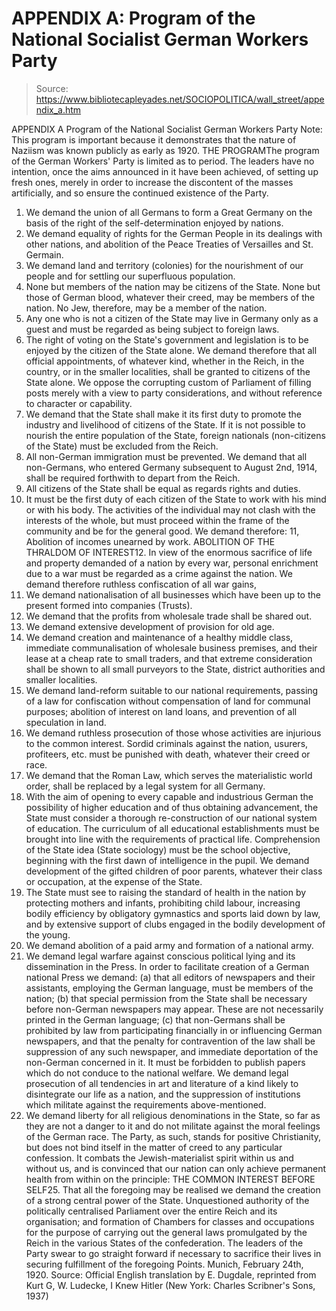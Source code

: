 # APPENDIX A: Program of the National Socialist German Workers Party

> Source: https://www.bibliotecapleyades.net/SOCIOPOLITICA/wall_street/appendix_a.htm

APPENDIX A
Program of the National
Socialist German Workers Party
Note: This program is important because it demonstrates that the nature of Naziism was known publicly as early as 1920.
THE PROGRAMThe program of the German Workers' Party is limited as to period. The leaders have no intention, once the aims announced in it have been achieved, of setting up fresh ones, merely in order to increase the discontent of the masses artificially, and so ensure the continued existence of the Party.
1. We demand the union of all Germans to form a Great Germany on the basis of the right of the self-determination enjoyed by nations.
2. We demand equality of rights for the German People in its dealings with other nations, and abolition of the Peace Treaties of Versailles and St. Germain.
3. We demand land and territory (colonies) for the nourishment of our people and for settling our superfluous population.
4. None but members of the nation may be citizens of the State. None but those of German blood, whatever their creed, may be members of the nation. No Jew, therefore, may be a member of the nation.
5. Any one who is not a citizen of the State may live in Germany only as a guest and must be regarded as being subject to foreign laws.
6. The right of voting on the State's government and legislation is to be enjoyed by the citizen of the State alone. We demand therefore that all official appointments, of whatever kind, whether in the Reich, in the country, or in the smaller localities, shall be granted to citizens of the State alone.
We oppose the corrupting custom of Parliament of filling posts merely with a view to party considerations, and without reference to character or capability.
7. We demand that the State shall make it its first duty to promote the industry and livelihood of citizens of the State. If it is not possible to nourish the entire population of the State, foreign nationals (non-citizens of the State) must be excluded from the Reich.
8. All non-German immigration must be prevented. We demand that all non-Germans, who entered Germany subsequent to August 2nd, 1914, shall be required forthwith to depart from the Reich.
9. All citizens of the State shall be equal as regards rights and duties.
10. It must be the first duty of each citizen of the State to work with his mind or with his body. The activities of the individual may not clash with the interests of the whole, but must proceed within the frame of the community and be for the general good.
We demand therefore:
11, Abolition of incomes unearned by work.
ABOLITION OF THE THRALDOM OF INTEREST12. In view of the enormous sacrifice of life and property demanded of a nation by every war, personal enrichment due to a war must be regarded as a crime against the nation. We demand therefore ruthless confiscation of all war gains,
13. We demand nationalisation of all businesses which have been up to the present formed into companies (Trusts).
14. We demand that the profits from wholesale trade shall be shared out.
15. We demand extensive development of provision for old age.
16. We demand creation and maintenance of a healthy middle class, immediate communalisation of wholesale business premises, and their lease at a cheap rate to small traders, and that extreme consideration shall be shown to all small purveyors to the State, district authorities and smaller localities.
17. We demand land-reform suitable to our national requirements, passing of a law for confiscation without compensation of land for communal purposes; abolition of interest on land loans, and prevention of all speculation in land.
18. We demand ruthless prosecution of those whose activities are injurious to the common interest. Sordid criminals against the nation, usurers, profiteers, etc. must be punished with death, whatever their creed or race.
19. We demand that the Roman Law, which serves the materialistic world order, shall be replaced by a legal system for all Germany.
20. With the aim of opening to every capable and industrious German the possibility of higher education and of thus obtaining advancement, the State must consider a thorough re-construction of our national system of education. The curriculum of all educational establishments must be brought into line with the requirements of practical life. Comprehension of the State idea (State sociology) must be the school objective, beginning with the first dawn of intelligence in the pupil. We demand development of the gifted children of poor parents, whatever their class or occupation, at the expense of the State.
21. The State must see to raising the standard of health in the nation by protecting mothers and infants, prohibiting child labour, increasing bodily efficiency by obligatory gymnastics and sports laid down by law, and by extensive support of clubs engaged in the bodily development of the young.
22. We demand abolition of a paid army and formation of a national army.
23. We demand legal warfare against conscious political lying and its dissemination in the Press. In order to facilitate creation of a German national Press we demand:
(a) that all editors of newspapers and their assistants, employing the German language, must be members of the nation;
(b) that special permission from the State shall be necessary before non-German newspapers may appear. These are not necessarily printed in the German language;
(c) that non-Germans shall be prohibited by law from participating financially in or influencing German newspapers, and that the penalty for contravention of the law shall be suppression of any such newspaper, and immediate deportation of the non-German concerned in it.
It must be forbidden to publish papers which do not conduce to the national welfare. We demand legal prosecution of all tendencies in art and literature of a kind likely to disintegrate our life as a nation, and the suppression of institutions which militate against the requirements above-mentioned.
24. We demand liberty for all religious denominations in the State, so far as they are not a danger to it and do not militate against the moral feelings of the German race.
The Party, as such, stands for positive Christianity, but does not bind itself in the matter of creed to any particular confession. It combats the Jewish-materialist spirit within us and without us, and is convinced that our nation can only achieve permanent health from within on the principle:
THE COMMON INTEREST BEFORE SELF25. That all the foregoing may be realised we demand the creation of a strong central power of the State. Unquestioned authority of the politically centralised Parliament over the entire Reich and its organisation; and formation of Chambers for classes and occupations for the purpose of carrying out the general laws promulgated by the Reich in the various States of the confederation.
The leaders of the Party swear to go straight forward if necessary to sacrifice their lives in securing fulfillment of the foregoing Points.
Munich, February 24th, 1920.
Source: Official English translation by E. Dugdale, reprinted from Kurt G, W. Ludecke, I Knew Hitler (New York: Charles Scribner's Sons, 1937)
